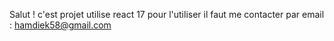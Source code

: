 Salut !
c'est projet utilise react 17 
pour l'utiliser il faut me contacter par email : hamdiek58@gmail.com